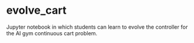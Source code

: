 # evolve_cart
Jupyter notebook in which students can learn to evolve the controller for the AI gym continuous cart problem.
